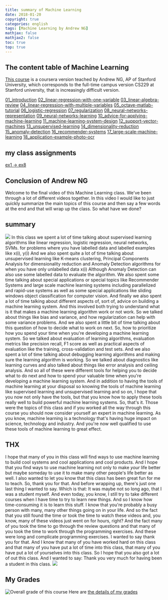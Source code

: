 ```yaml
---
title: summary of Machine Learning 
date: 2018-01-20
copyright: true
categories: english
tags: [Machine Learning by Andrew NG]
mathjax: false
mathjax2: false
toc: true
top: true
---
```


## The content table of Machine Learning

[This course](https://www.coursera.org/learn/machine-learning/) is a coursera version teached by Andrew NG, AP of Stanford University, which corresponds to the full-time campus version CS229 at Stanford university, that is increasingly difficult version.

[01_introduction](/2018/01/01/01_what-is-machine-learning/)
[02_linear-regression-with-one-variable](/2018/01/02/02_linear-regression-with-one-variable/)
[03_linear-algebra-review](/2018/01/03/03_linear-algebra-review/)
[04_linear-regression-with-multiple-variables](/2018/01/04/04_linear-regression-with-multiple-variables/)
[05_octave-matlab-tutorial](/2018/01/01/05_octave-matlab-tutorial/)
[06_logistic-regression](/2018/01/06/06_logistic-regression/)
[07_regularization](/2018/01/07/07_regularization/)
[08_neural-networks-representation](/2018/01/08/08_neural-networks-representation/)
[09_neural-networks-learning](/2018/01/09/09_neural-networks-learning/)
[10_advice-for-applying-machine-learning](/2018/01/10/10_advice-for-applying-machine-learning/)
[11_machine-learning-system-design](/2018/01/12/12_support-vector-machines/)
[12_support-vector-machines](/2018/01/12/12_support-vector-machines/)
[13_unsupervised-learning](/2018/01/13/13_unsupervised-learning/)
[14_dimensionality-reduction](/2018/01/14/14_dimensionality-reduction/)
[15_anomaly-detection](/2018/01/15/15_anomaly-detection/)
[16_recommender-systems](/2018/01/16/16_recommender-systems/)
[17_large-scale-machine-learning](/2018/01/17/17_large-scale-machine-learning/)
[18_application-example-photo-ocr](/2018/01/18/18_application-example-photo-ocr/)

## my class assignments

[ex1 -> ex8](https://github.com/SnailDove/Coursera-Standford-ML)

## Conclusion of Andrew NG

Welcome to the final video of this Machine Learning class. We've been through a lot of different videos together. In this video I would like to just quickly summarize the main topics of this course and then say a few words at the end and that will wrap up the class. So what have we done? 

## summary

![](http://pne0wr4lu.bkt.clouddn.com/gitpage/ml-andrew-ng/18/40.png)
In this class we spent a lot of time talking about supervised learning algorithms like linear regression, logistic regression, neural networks, SVMs. for problems where you have labelled data and labelled examples like x(i), y(i) And we also spent quite a lot of time talking about unsupervised learning like K-means clustering, Principal Components Analysis for dimensionality reduction and Anomaly Detection algorithms for when you have only unlabelled data x(i) Although Anomaly Detection can also use some labelled data to evaluate the algorithm. We also spent some time talking about special applications or special topics like Recommender Systems and large scale machine learning systems including parallelized and rapid-use systems as well as some special applications like sliding windows object classification for computer vision. And finally we also spent a lot of time talking about different aspects of, sort of, advice on building a machine learning system. And this involved both trying to understand what is it that makes a machine learning algorithm work or not work. So we talked about things like bias and variance, and how regularization can help with some variance problems. And we also spent a little bit of time talking about this question of how to decide what to work on next. So, how to prioritize how you spend your time when you're developing a machine learning system. So we talked about evaluation of learning algorithms, evaluation metrics like  precision recall, F1 score as well as practical aspects of evaluation like the training, cross-validation and test sets. And we also spent a lot of time talking about debugging learning algorithms and making sure the learning algorithm is working. So we talked about diagnostics like learning curves and also talked about things like error analysis and ceiling analysis. And so all of these were different tools for helping you to decide what to do next and how to spend your valuable time when you're developing a machine learning system. And in addition to having the tools of machine learning at your disposal so knowing the tools of machine learning like supervised learning and unsupervised learning and so on, I hope that you now not only have the tools, but that you know how to apply these tools really well to build powerful machine learning systems. So, that's it. Those were the topics of this class and if you worked all the way through this course you should now consider yourself an expert in machine learning. As you know, machine learning is a technology that's having huge impact on science, technology and industry. And you're now well qualified to use these tools of machine learning to great effect. 
## THX
I hope that many of you in this class will find ways to use machine learning to build cool systems and cool applications and cool products. And I hope that you find ways to use machine learning not only to make <i>your</i> life better but maybe someday to use it to make many other people's life better as well. I also wanted to let you know that this class has been great fun for me to teach. So, thank you for that. And before wrapping up, there's just one last thing I wanted to say. Which is that: It was maybe not so long ago, that I was a student myself. And even today, you know, I still try to take different courses when I have time to try to learn new things. And so I know how time-consuming it is to learn this stuff. I know that you're probably a busy person with many, many other things going on in your life. And so the fact that you still found the time or took the time to watch these videos and, you know, many of these videos just went on for hours, right? And the fact many of you took the time to go through the review questions and that many of you took the time to work through the programming exercises. And these were long and complicate programming exercises. I wanted to say thank you for that. And I know that many of you have worked hard on this class and that many of you have put a lot of time into this class, that many of you have put a lot of yourselves into this class. So I hope that you also got a lot of out this class. And I wanted to say: Thank you very much for having been a student in this class.
![](http://pne0wr4lu.bkt.clouddn.com/gitpage/ml-andrew-ng/18/41.png)


## My Grades
![Overall grade of this course](http://pne0wr4lu.bkt.clouddn.com/gitpage/ml-andrew-ng/MyTotalGrade.png)
Here are [the details of my grades](http://pne0wr4lu.bkt.clouddn.com/gitpage/ml-andrew-ng/ML-Grades.pdf)
